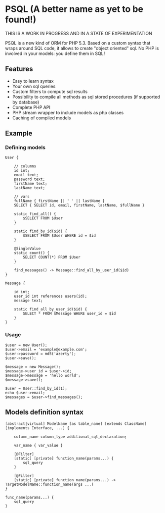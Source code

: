# PSQL (A better name as yet to be found!)

THIS IS A WORK IN PROGRESS AND IN A STATE OF EXPERIMENTATION

PSQL is a new kind of ORM for PHP 5.3. Based on a custom syntax that wraps around SQL code, it allows
to create "object oriented" sql. No PHP is involved in your models: you define them in SQL!

## Features

*  Easy to learn syntax
*  Your own sql queries
*  Custom filters to compute sql results
*  Possibility to compile all methods as sql stored procedures (if supported by database)
*  Complete PHP API
*  PHP stream wrapper to include models as php classes
*  Caching of compiled models

## Example

### Defining models

    User {
        
        // columns
        id int;
        email text;
        password text;
        firstName text;
        lastName text;
        
        // vars
        fullName { firstName || ' ' || lastName }
        SELECT { SELECT id, email, firstName, lastName, $fullName }
        
        static find_all() {
            $SELECT FROM $User
        }

        static find_by_id($id) {
            $SELECT FROM $User WHERE id = $id
        }
        
        @SingleValue
        static count() {
            SELECT COUNT(*) FROM $User
        }
        
        find_messages() -> Message::find_all_by_user_id($id)
    }

    Message {

        id int;
        user_id int references users(id);
        message text;

        static find_all_by_user_id($id) {
            SELECT * FROM $Message WHERE user_id = $id
        }
    }
    
### Usage

    $user = new User();
    $user->email = 'example@example.com';
    $user->password = md5('azerty');
    $user->save();

    $message = new Message();
    $message->user_id = $user->id;
    $message->message = 'hello world';
    $message->save();

    $user = User::find_by_id(1);
    echo $user->email;
    $messages = $user->find_messages();
    
## Models definition syntax

    [abstract|virtual] ModelName [as table_name] [extends ClassName] [implements Interface, ...] {

        column_name column_type additional_sql_declaration;
        
        var_name { var_value }
        
        [@Filter]
        [static] [private] function_name(params...) {
            sql_query
        }
        
        [@Filter]
        [static] [private] function_name(params...) -> TargetModelName::function_name(args ...)
    }
    
    func_name(params...) {
        sql_query
    }

